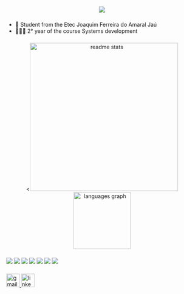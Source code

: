 <h1 align="center">
    <img src="https://readme-typing-svg.herokuapp.com/?font=Righteous&size=35&center=true&vCenter=true&width=500&height=70&duration=4000&lines=Hi+There!+👋;+I'm+Diego+de+Souza+Furlanetto!;" />

###

- 📖 Student from the Etec Joaquim Ferreira do Amaral Jaú <br>
- 👨🏻‍💻 2° year of the course Systems development <br>

###

<div align="center">
  <<img width=390 src="https://github-readme-stats-salesp07.vercel.app/api?username=salesp07&count_private=true&show_icons=true&theme=react&rank_icon=github&border_radius=10" alt="readme stats" />
  <img src="https://github-readme-stats.vercel.app/api/top-langs?username=DiegoSF01&locale=en&hide_title=false&layout=compact&card_width=320&langs_count=5&theme=dracula&hide_border=false" height="150" alt="languages graph"  />
</div>

###

<div align="left">

  <img src="https://skillicons.dev/icons?i=html"/>
  <img src="https://skillicons.dev/icons?i=css"/>
  <img src="https://skillicons.dev/icons?i=cs"/>
  <img src="https://skillicons.dev/icons?i=php"/>
  <img src="https://skillicons.dev/icons?i=mysql"/>
  <img src="https://skillicons.dev/icons?i=vscode"/>
   <img src="https://skillicons.dev/icons?i=visualstudio"/>

</div>

###

<div align="left">
  <a href="mailto:diegosouzafurlanetto@gmail.com">
  <img <img src="https://img.shields.io/badge/Gmail-333333?style=for-the-badge&logo=gmail&logoColor=red" height="35" alt="gmail logo"  />
  <a href="https://www.linkedin.com/in/diego-de-souza-furlanetto-b68ba72b3" target="_blank">
  <img src="https://img.shields.io/static/v1?message=LinkedIn&logo=linkedin&label=&color=0077B5&logoColor=white&labelColor=&style=for-the-badge" height="35" alt="linkedin logo" />
</a>

</div>

###

